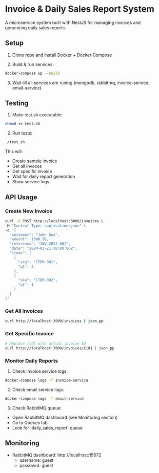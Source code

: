 # Invoice & Daily Sales Report System

A microservice system built with NestJS for managing invoices and generating daily sales reports.

## Setup

1. Clone repo and install Docker + Docker Compose

2. Build & run services:
```bash
docker-compose up --build
```

3. Wait till all services are runing (mongodb, rabbitmq, invoice-service, email-service)

## Testing

1. Make test.sh executable:
```bash
chmod +x test.sh
```

2. Run tests:
```bash
./test.sh
```

This will:
- Create sample invoice
- Get all invoces
- Get specific invoice
- Wait for daily report generation
- Show service logs

## API Usage

### Create New Invoice

```bash
curl -X POST http://localhost:3000/invoices \
-H "Content-Type: application/json" \
-d '{
  "customer": "John Doe",
  "amount": 1500.50,
  "reference": "INV-2024-001",
  "date": "2024-03-21T10:00:00Z",
  "items": [
    {
      "sku": "ITEM-001",
      "qt": 2
    },
    {
      "sku": "ITEM-002",
      "qt": 1
    }
  ]
}'
```

### Get All Invoices
```bash
curl http://localhost:3000/invoices | json_pp
```

### Get Specific Invoice
```bash
# Replace {id} with actual invoice ID
curl http://localhost:3000/invoices/{id} | json_pp
```

### Monitor Daily Reports

1. Check invoice service logs:
```bash
docker-compose logs -f invoice-service
```

2. Check email service logs:
```bash
docker-compose logs -f email-service
```

3. Check RabbitMQ queue:
- Open RabbitMQ dashboard (see Monitoring section)
- Go to Queues tab
- Look for 'daily_sales_report' queue


## Monitoring

- RabbitMQ dashboard: http://localhost:15672
  - username: guest 
  - passowrd: guest


